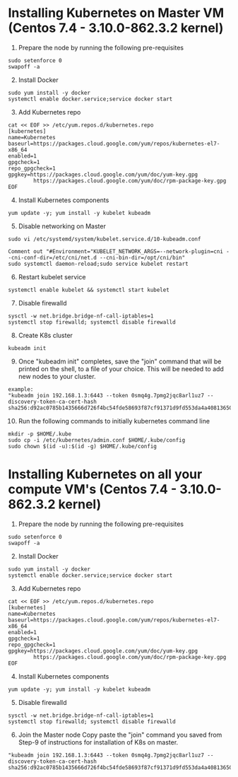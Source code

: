 # Installing Kubernetes on Master VM (Centos 7.4 - 3.10.0-862.3.2 kernel)

1. Prepare the node by running the following pre-requisites
```
sudo setenforce 0
swapoff -a
```
2. Install Docker
```
sudo yum install -y docker
systemctl enable docker.service;service docker start

```
3. Add Kubernetes repo 
```
cat << EOF >> /etc/yum.repos.d/kubernetes.repo
[kubernetes]
name=Kubernetes
baseurl=https://packages.cloud.google.com/yum/repos/kubernetes-el7-x86_64
enabled=1
gpgcheck=1
repo_gpgcheck=1
gpgkey=https://packages.cloud.google.com/yum/doc/yum-key.gpg
        https://packages.cloud.google.com/yum/doc/rpm-package-key.gpg
EOF

```
4. Install Kubernetes components
```
yum update -y; yum install -y kubelet kubeadm
```
5. Disable networking on Master
```
sudo vi /etc/systemd/system/kubelet.service.d/10-kubeadm.conf

Comment out "#Environment="KUBELET_NETWORK_ARGS=--network-plugin=cni --cni-conf-dir=/etc/cni/net.d --cni-bin-dir=/opt/cni/bin"
sudo systemctl daemon-reload;sudo service kubelet restart
```
6. Restart kubelet service
```
systemctl enable kubelet && systemctl start kubelet
```
7. Disable firewalld
```
sysctl -w net.bridge.bridge-nf-call-iptables=1
systemctl stop firewalld; systemctl disable firewalld
```
8. Create K8s cluster
```
kubeadm init
```
9. Once "kubeadm init" completes, save the "join" command that will be printed on the shell, to a file of your choice. This will be needed to add new nodes to your cluster.

```
example:
"kubeadm join 192.168.1.3:6443 --token 0smq4g.7pmg2jqc8arl1uz7 --discovery-token-ca-cert-hash sha256:d92ac0785b1435666d726f4bc54fde58693f87cf91371d9fd553da4a40813650"
```
10. Run the following commands to initially kubernetes command line
```
mkdir -p $HOME/.kube
sudo cp -i /etc/kubernetes/admin.conf $HOME/.kube/config
sudo chown $(id -u):$(id -g) $HOME/.kube/config
```

# Installing Kubernetes on all your compute VM's (Centos 7.4 - 3.10.0-862.3.2 kernel)

1. Prepare the node by running the following pre-requisites
```
sudo setenforce 0
swapoff -a
```
2. Install Docker
```
sudo yum install -y docker
systemctl enable docker.service;service docker start

```
3. Add Kubernetes repo 
```
cat << EOF >> /etc/yum.repos.d/kubernetes.repo
[kubernetes]
name=Kubernetes
baseurl=https://packages.cloud.google.com/yum/repos/kubernetes-el7-x86_64
enabled=1
gpgcheck=1
repo_gpgcheck=1
gpgkey=https://packages.cloud.google.com/yum/doc/yum-key.gpg
        https://packages.cloud.google.com/yum/doc/rpm-package-key.gpg
EOF

```
4. Install Kubernetes components
```
yum update -y; yum install -y kubelet kubeadm
```
5. Disable firewalld
```
sysctl -w net.bridge.bridge-nf-call-iptables=1
systemctl stop firewalld; systemctl disable firewalld
```
6. Join the Master node
Copy paste the "join" command you saved from Step-9 of instructions for installation of K8s on master.
```
"kubeadm join 192.168.1.3:6443 --token 0smq4g.7pmg2jqc8arl1uz7 --discovery-token-ca-cert-hash sha256:d92ac0785b1435666d726f4bc54fde58693f87cf91371d9fd553da4a40813650"

```